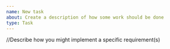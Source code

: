 ```yaml
---
name: New task
about: Create a description of how some work should be done
type: Task
---
```

//Describe how you might implement a specific requirement(s)
